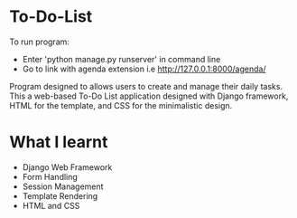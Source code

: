 # To-Do-List
To run program:
- Enter 'python manage.py runserver' in command line
- Go to link with agenda extension i.e http://127.0.0.1:8000/agenda/

Program designed to allows users to create and manage their daily tasks. This a web-based To-Do List application designed with Django framework, HTML for the template, and CSS for the minimalistic design.

# What I learnt
- Django Web Framework
- Form Handling
- Session Management
- Template Rendering
- HTML and CSS
